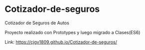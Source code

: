 # Cotizador-de-seguros

Cotizador de Seguros de Autos

Proyecto realizado con Prototypes y luego migrado a Clases(ES6)

Link:
https://cjgv1809.github.io/Cotizador-de-seguros/
